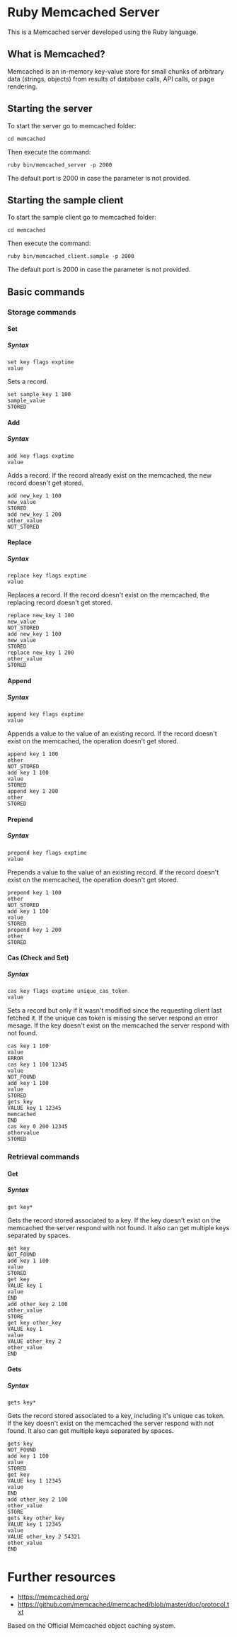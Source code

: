 Ruby Memcached Server
==============

This is a Memcached server developed using the Ruby language.

## What is Memcached?
Memcached is an in-memory key-value store for small chunks of arbitrary data (strings, objects) from results of database calls, API calls, or page rendering.

## Starting the server
To start the server go to memcached folder:
```
cd memcached
```
Then execute the command:
```
ruby bin/memcached_server -p 2000
```
The default port is 2000 in case the parameter is not provided.

## Starting the sample client
To start the sample client go to memcached folder:
```
cd memcached
```
Then execute the command:
```
ruby bin/memcached_client.sample -p 2000
```
The default port is 2000 in case the parameter is not provided.

## Basic commands
### Storage commands

#### Set
##### Syntax
```
set key flags exptime
value
```
Sets a record.
```
set sample_key 1 100
sample_value
STORED
```

#### Add
##### Syntax
```
add key flags exptime
value
```
Adds a record. If the record already exist on the memcached, the new record doesn't get stored.
```
add new_key 1 100
new_value
STORED
add new_key 1 200
other_value
NOT_STORED
```

#### Replace
##### Syntax
```
replace key flags exptime
value
```
Replaces a record. If the record doesn't exist on the memcached, the replacing record doesn't get stored.
```
replace new_key 1 100
new_value
NOT_STORED
add new_key 1 100
new_value
STORED
replace new_key 1 200
other_value
STORED
```

#### Append
##### Syntax
```
append key flags exptime
value
```
Appends a value to the value of an existing record. If the record doesn't exist on the memcached, the operation doesn't get stored.
```
append key 1 100
other
NOT_STORED
add key 1 100
value
STORED
append key 1 200
other
STORED
```

#### Prepend
##### Syntax
```
prepend key flags exptime
value
```
Prepends a value to the value of an existing record. If the record doesn't exist on the memcached, the operation doesn't get stored.
```
prepend key 1 100
other
NOT_STORED
add key 1 100
value
STORED
prepend key 1 200
other
STORED
```

#### Cas (Check and Set)
##### Syntax
```
cas key flags exptime unique_cas_token
value
```
Sets a record but only if it wasn't modified since the requesting client last fetched it. If the unique cas token is missing the server respond an error mesage. If the key doesn't exist on the memcached the server respond with not found.
```
cas key 1 100
value
ERROR
cas key 1 100 12345
value
NOT_FOUND
add key 1 100
value
STORED
gets key
VALUE key 1 12345
memcached
END
cas key 0 200 12345
othervalue
STORED
```

### Retrieval commands

#### Get
##### Syntax
```
get key*
```
Gets the record stored associated to a key. If the key doesn't exist on the memcached the server respond with not found. It also can get multiple keys separated by spaces.
```
get key
NOT_FOUND
add key 1 100
value
STORED
get key
VALUE key 1
value
END
add other_key 2 100
other_value
STORE
get key other_key
VALUE key 1
value
VALUE other_key 2
other_value
END
```

#### Gets
##### Syntax
```
gets key*
```
Gets the record stored associated to a key, including it's unique cas token. If the key doesn't exist on the memcached the server respond with not found. It also can get multiple keys separated by spaces.
```
gets key
NOT_FOUND
add key 1 100
value
STORED
get key
VALUE key 1 12345
value
END
add other_key 2 100
other_value
STORE
gets key other_key
VALUE key 1 12345
value
VALUE other_key 2 54321
other_value
END
```

#  Further resources

* https://memcached.org/
* https://github.com/memcached/memcached/blob/master/doc/protocol.txt

Based on the Official Memcached object caching system.
